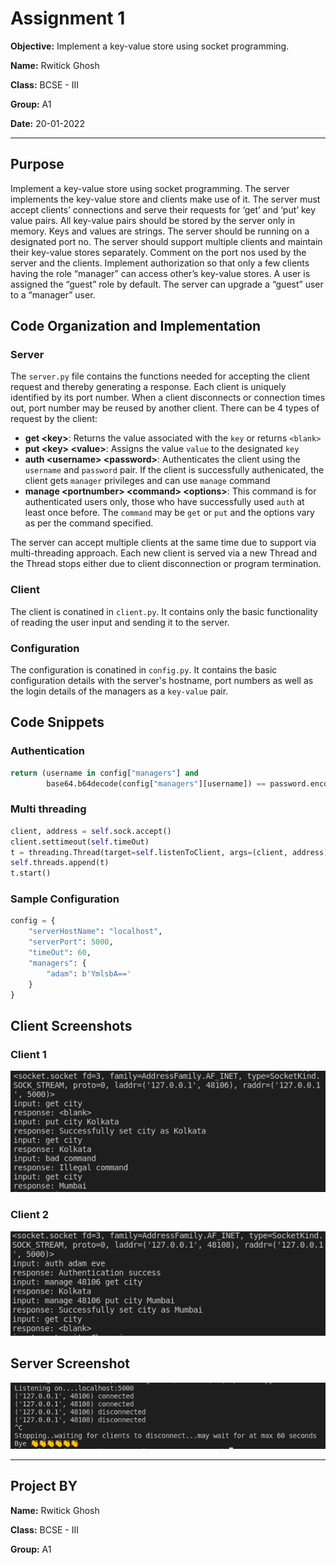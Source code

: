# Assignment 1

**Objective:** Implement a key-value store using socket programming.

**Name:** Rwitick Ghosh

**Class:** BCSE - III

**Group:** A1

**Date:** 20-01-2022

---

## Purpose

Implement a key-value store using socket programming. The server implements the key-value store and
clients make use of it. The server must accept clients’ connections and serve their requests for ‘get’ and ‘put’ key value pairs. All key-value pairs should be stored by the server only in memory. Keys and values are strings. The server should be running on a designated port no. The server should support multiple clients and maintain their key-value stores separately. Comment on the port nos used by the server and the clients. Implement authorization so that only a few clients having the role “manager” can access other’s key-value stores. A user is assigned the “guest” role by default. The server can upgrade a “guest” user to a “manager” user.

## Code Organization and Implementation

### Server

The `server.py` file contains the functions needed for accepting the client request and thereby generating a response. Each client is uniquely identified by its port number. When a client disconnects or connection times out, port number may be reused by another client. There can be 4 types of request by the client:

-   **get \<key\>**: Returns the value associated with the `key` or returns `<blank>`
-   **put \<key\> \<value\>**: Assigns the value `value` to the designated `key`
-   **auth \<username\> \<password\>**: Authenticates the client using the `username` and `password` pair. If the client is successfully authenicated, the client gets `manager` privileges and can use `manage` command
-   **manage \<portnumber\> \<command\> \<options\>**: This command is for authenticated users only, those who have successfully used `auth` at least once before. The `command` may be `get` or `put` and the options vary as per the command specified.

The server can accept multiple clients at the same time due to support via multi-threading approach. Each new client is served via a new Thread and the Thread stops either due to client disconnection or program termination.

### Client

The client is conatined in `client.py`. It contains only the basic functionality of reading the user input and sending it to the server.

### Configuration

The configuration is conatined in `config.py`. It contains the basic configuration details with the server's hostname, port numbers as well as the login details of the managers as a `key-value` pair.

## Code Snippets

### Authentication

```python
return (username in config["managers"] and
        base64.b64decode(config["managers"][username]) == password.encode())
```

### Multi threading

```python
client, address = self.sock.accept()
client.settimeout(self.timeOut)
t = threading.Thread(target=self.listenToClient, args=(client, address))
self.threads.append(t)
t.start()
```

### Sample Configuration

```python
config = {
    "serverHostName": "localhost",
    "serverPort": 5000,
    "timeOut": 60,
    "managers": {
        "adam": b'YmlsbA=='
    }
}
```

## Client Screenshots

### Client 1

![](img/client1.png)

### Client 2

![](img/client2.png)

<div class="page-break"></div>

## Server Screenshot

![](img/server.png)

---

## Project BY

**Name:** Rwitick Ghosh

**Class:** BCSE - III

**Group:** A1
